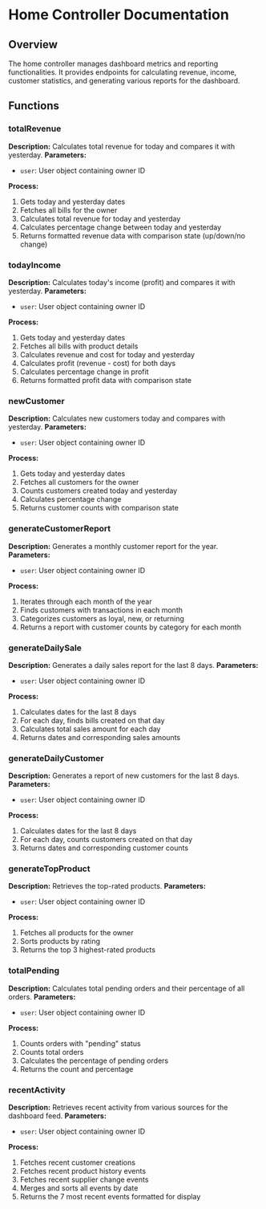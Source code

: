 # Home Controller Documentation

## Overview
The home controller manages dashboard metrics and reporting functionalities. It provides endpoints for calculating revenue, income, customer statistics, and generating various reports for the dashboard.

## Functions

### totalRevenue
**Description:** Calculates total revenue for today and compares it with yesterday.
**Parameters:**
- `user`: User object containing owner ID

**Process:**
1. Gets today and yesterday dates
2. Fetches all bills for the owner
3. Calculates total revenue for today and yesterday
4. Calculates percentage change between today and yesterday
5. Returns formatted revenue data with comparison state (up/down/no change)

### todayIncome
**Description:** Calculates today's income (profit) and compares it with yesterday.
**Parameters:**
- `user`: User object containing owner ID

**Process:**
1. Gets today and yesterday dates
2. Fetches all bills with product details
3. Calculates revenue and cost for today and yesterday
4. Calculates profit (revenue - cost) for both days
5. Calculates percentage change in profit
6. Returns formatted profit data with comparison state

### newCustomer
**Description:** Calculates new customers today and compares with yesterday.
**Parameters:**
- `user`: User object containing owner ID

**Process:**
1. Gets today and yesterday dates
2. Fetches all customers for the owner
3. Counts customers created today and yesterday
4. Calculates percentage change
5. Returns customer counts with comparison state

### generateCustomerReport
**Description:** Generates a monthly customer report for the year.
**Parameters:**
- `user`: User object containing owner ID

**Process:**
1. Iterates through each month of the year
2. Finds customers with transactions in each month
3. Categorizes customers as loyal, new, or returning
4. Returns a report with customer counts by category for each month

### generateDailySale
**Description:** Generates a daily sales report for the last 8 days.
**Parameters:**
- `user`: User object containing owner ID

**Process:**
1. Calculates dates for the last 8 days
2. For each day, finds bills created on that day
3. Calculates total sales amount for each day
4. Returns dates and corresponding sales amounts

### generateDailyCustomer
**Description:** Generates a report of new customers for the last 8 days.
**Parameters:**
- `user`: User object containing owner ID

**Process:**
1. Calculates dates for the last 8 days
2. For each day, counts customers created on that day
3. Returns dates and corresponding customer counts

### generateTopProduct
**Description:** Retrieves the top-rated products.
**Parameters:**
- `user`: User object containing owner ID

**Process:**
1. Fetches all products for the owner
2. Sorts products by rating
3. Returns the top 3 highest-rated products

### totalPending
**Description:** Calculates total pending orders and their percentage of all orders.
**Parameters:**
- `user`: User object containing owner ID

**Process:**
1. Counts orders with "pending" status
2. Counts total orders
3. Calculates the percentage of pending orders
4. Returns the count and percentage

### recentActivity
**Description:** Retrieves recent activity from various sources for the dashboard feed.
**Parameters:**
- `user`: User object containing owner ID

**Process:**
1. Fetches recent customer creations
2. Fetches recent product history events
3. Fetches recent supplier change events
4. Merges and sorts all events by date
5. Returns the 7 most recent events formatted for display